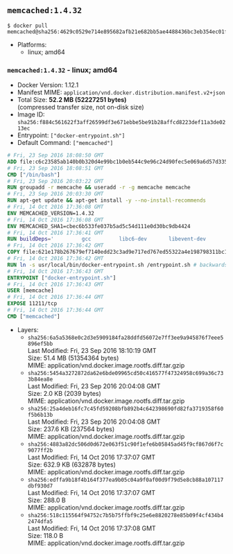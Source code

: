 ## `memcached:1.4.32`

```console
$ docker pull memcached@sha256:4629c0529e714e895682afb21e682bb5ae4488436bc3eb354ec01f823b32ed7b
```

-	Platforms:
	-	linux; amd64

### `memcached:1.4.32` - linux; amd64

-	Docker Version: 1.12.1
-	Manifest MIME: `application/vnd.docker.distribution.manifest.v2+json`
-	Total Size: **52.2 MB (52227251 bytes)**  
	(compressed transfer size, not on-disk size)
-	Image ID: `sha256:f884c561622f3aff26599df3e671ebbe5be91b28affcd8223def11a3de0213ec`
-	Entrypoint: `["docker-entrypoint.sh"]`
-	Default Command: `["memcached"]`

```dockerfile
# Fri, 23 Sep 2016 18:08:50 GMT
ADD file:c6c23585ab140b0b320d4e99bc1b0eb544c9e96c24d90fec5e069a6d57d335ca in / 
# Fri, 23 Sep 2016 18:08:51 GMT
CMD ["/bin/bash"]
# Fri, 23 Sep 2016 20:03:22 GMT
RUN groupadd -r memcache && useradd -r -g memcache memcache
# Fri, 23 Sep 2016 20:03:30 GMT
RUN apt-get update && apt-get install -y --no-install-recommends 		libevent-2.0-5 	&& rm -rf /var/lib/apt/lists/*
# Fri, 14 Oct 2016 17:36:08 GMT
ENV MEMCACHED_VERSION=1.4.32
# Fri, 14 Oct 2016 17:36:08 GMT
ENV MEMCACHED_SHA1=cbec6b533fe037b5ad5c54d111e0d30bc9db4424
# Fri, 14 Oct 2016 17:36:41 GMT
RUN buildDeps=' 		gcc 		libc6-dev 		libevent-dev 		make 		perl 		wget 	' 	&& set -x 	&& apt-get update && apt-get install -y $buildDeps --no-install-recommends 	&& rm -rf /var/lib/apt/lists/* 	&& wget -O memcached.tar.gz "http://memcached.org/files/memcached-$MEMCACHED_VERSION.tar.gz" 	&& echo "$MEMCACHED_SHA1  memcached.tar.gz" | sha1sum -c - 	&& mkdir -p /usr/src/memcached 	&& tar -xzf memcached.tar.gz -C /usr/src/memcached --strip-components=1 	&& rm memcached.tar.gz 	&& cd /usr/src/memcached 	&& ./configure 	&& make -j$(nproc) 	&& make install 	&& cd / && rm -rf /usr/src/memcached 	&& apt-get purge -y --auto-remove $buildDeps
# Fri, 14 Oct 2016 17:36:42 GMT
COPY file:621e178b267679ef7140edd23c3ad9e717ed767ed55322a4e198798311bc1d36 in /usr/local/bin/ 
# Fri, 14 Oct 2016 17:36:42 GMT
RUN ln -s usr/local/bin/docker-entrypoint.sh /entrypoint.sh # backwards compat
# Fri, 14 Oct 2016 17:36:43 GMT
ENTRYPOINT ["docker-entrypoint.sh"]
# Fri, 14 Oct 2016 17:36:43 GMT
USER [memcache]
# Fri, 14 Oct 2016 17:36:44 GMT
EXPOSE 11211/tcp
# Fri, 14 Oct 2016 17:36:44 GMT
CMD ["memcached"]
```

-	Layers:
	-	`sha256:6a5a5368e0c2d3e5909184fa28ddfd56072e7ff3ee9a945876f7eee5896ef5bb`  
		Last Modified: Fri, 23 Sep 2016 18:10:19 GMT  
		Size: 51.4 MB (51354364 bytes)  
		MIME: application/vnd.docker.image.rootfs.diff.tar.gzip
	-	`sha256:5454a3272872da62e6bde09965cd50c416577f47324958c699a36c733b84ea8e`  
		Last Modified: Fri, 23 Sep 2016 20:04:08 GMT  
		Size: 2.0 KB (2039 bytes)  
		MIME: application/vnd.docker.image.rootfs.diff.tar.gzip
	-	`sha256:25a4deb16fc7c45fd59208bfb892b4c642398690fd82fa3719358f60f5b6b13b`  
		Last Modified: Fri, 23 Sep 2016 20:04:08 GMT  
		Size: 237.6 KB (237564 bytes)  
		MIME: application/vnd.docker.image.rootfs.diff.tar.gzip
	-	`sha256:4883a82dc506d0d672e063f51c90f1efe6b05845ad45f9cf867d6f7c9077ff2b`  
		Last Modified: Fri, 14 Oct 2016 17:37:07 GMT  
		Size: 632.9 KB (632878 bytes)  
		MIME: application/vnd.docker.image.rootfs.diff.tar.gzip
	-	`sha256:edffa9b18f4b164f377ea9b05c04a9f0af00d9f79d5e8cb88a107117dbf930d7`  
		Last Modified: Fri, 14 Oct 2016 17:37:07 GMT  
		Size: 288.0 B  
		MIME: application/vnd.docker.image.rootfs.diff.tar.gzip
	-	`sha256:518c115564f94752c7b5b75ffbf9c25e6e8820278e85b09f4cf434b42474dfa5`  
		Last Modified: Fri, 14 Oct 2016 17:37:08 GMT  
		Size: 118.0 B  
		MIME: application/vnd.docker.image.rootfs.diff.tar.gzip

